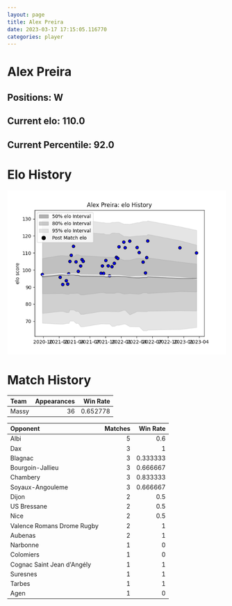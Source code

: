 ```yaml
---  
layout: page  
title: Alex Preira  
date: 2023-03-17 17:15:05.116770  
categories: player  
---
```

# Alex Preira

## Positions: W

## Current elo: 110.0

## Current Percentile: 92.0

# Elo History


![elo history](history_AlexPreira.png)
# Match History


| Team   |   Appearances |   Win Rate |
|:-------|--------------:|-----------:|
| Massy  |            36 |   0.652778 |

| Opponent                   |   Matches |   Win Rate |
|:---------------------------|----------:|-----------:|
| Albi                       |         5 |   0.6      |
| Dax                        |         3 |   1        |
| Blagnac                    |         3 |   0.333333 |
| Bourgoin-Jallieu           |         3 |   0.666667 |
| Chambery                   |         3 |   0.833333 |
| Soyaux-Angouleme           |         3 |   0.666667 |
| Dijon                      |         2 |   0.5      |
| US Bressane                |         2 |   0.5      |
| Nice                       |         2 |   0.5      |
| Valence Romans Drome Rugby |         2 |   1        |
| Aubenas                    |         2 |   1        |
| Narbonne                   |         1 |   0        |
| Colomiers                  |         1 |   0        |
| Cognac Saint Jean d'Angély |         1 |   1        |
| Suresnes                   |         1 |   1        |
| Tarbes                     |         1 |   1        |
| Agen                       |         1 |   0        |